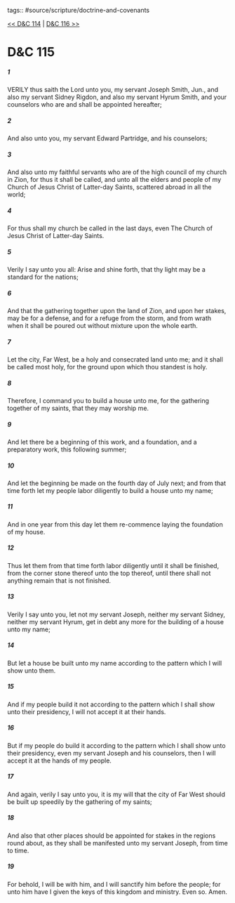 tags:: #source/scripture/doctrine-and-covenants

[<< D&C 114](/Doctrine_and_Covenants/D&C_114.md) | [D&C 116 >>](/Doctrine_and_Covenants/D&C_116.md)

# D&C 115

##### 1

VERILY thus saith the Lord unto you, my servant Joseph Smith, Jun., and also my servant Sidney Rigdon, and also my servant Hyrum Smith, and your counselors who are and shall be appointed hereafter;

##### 2

And also unto you, my servant Edward Partridge, and his counselors;

##### 3

And also unto my faithful servants who are of the high council of my church in Zion, for thus it shall be called, and unto all the elders and people of my Church of Jesus Christ of Latter-day Saints, scattered abroad in all the world;

##### 4

For thus shall my church be called in the last days, even The Church of Jesus Christ of Latter-day Saints.

##### 5

Verily I say unto you all: Arise and shine forth, that thy light may be a standard for the nations;

##### 6

And that the gathering together upon the land of Zion, and upon her stakes, may be for a defense, and for a refuge from the storm, and from wrath when it shall be poured out without mixture upon the whole earth.

##### 7

Let the city, Far West, be a holy and consecrated land unto me; and it shall be called most holy, for the ground upon which thou standest is holy.

##### 8

Therefore, I command you to build a house unto me, for the gathering together of my saints, that they may worship me.

##### 9

And let there be a beginning of this work, and a foundation, and a preparatory work, this following summer;

##### 10

And let the beginning be made on the fourth day of July next; and from that time forth let my people labor diligently to build a house unto my name;

##### 11

And in one year from this day let them re-commence laying the foundation of my house.

##### 12

Thus let them from that time forth labor diligently until it shall be finished, from the corner stone thereof unto the top thereof, until there shall not anything remain that is not finished.

##### 13

Verily I say unto you, let not my servant Joseph, neither my servant Sidney, neither my servant Hyrum, get in debt any more for the building of a house unto my name;

##### 14

But let a house be built unto my name according to the pattern which I will show unto them.

##### 15

And if my people build it not according to the pattern which I shall show unto their presidency, I will not accept it at their hands.

##### 16

But if my people do build it according to the pattern which I shall show unto their presidency, even my servant Joseph and his counselors, then I will accept it at the hands of my people.

##### 17

And again, verily I say unto you, it is my will that the city of Far West should be built up speedily by the gathering of my saints;

##### 18

And also that other places should be appointed for stakes in the regions round about, as they shall be manifested unto my servant Joseph, from time to time.

##### 19

For behold, I will be with him, and I will sanctify him before the people; for unto him have I given the keys of this kingdom and ministry. Even so. Amen.
